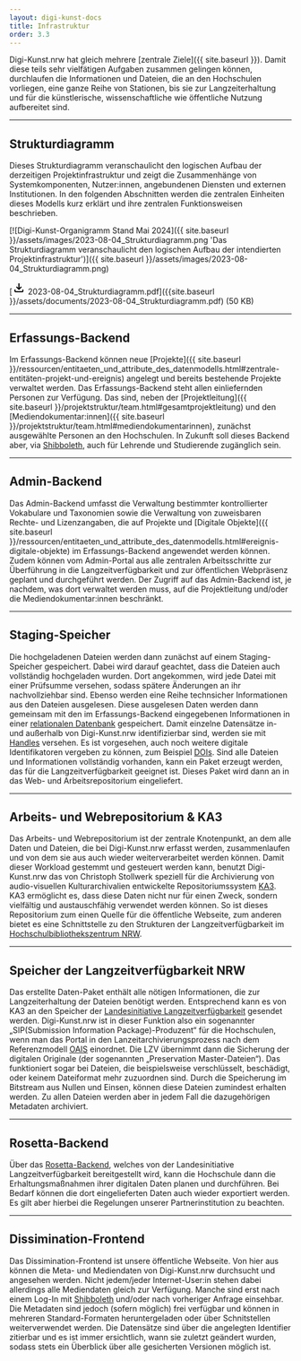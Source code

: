 ```yaml
---
layout: digi-kunst-docs
title: Infrastruktur
order: 3.3
---
```


Digi-Kunst.nrw hat gleich mehrere [zentrale Ziele]({{ site.baseurl }}). Damit diese teils sehr vielfätigen Aufgaben zusammen gelingen können, durchlaufen die Informationen und Dateien, die an den Hochschulen vorliegen, eine ganze Reihe von Stationen, bis sie zur Langzeiterhaltung und für die künstlerische, wissenschaftliche wie öffentliche Nutzung aufbereitet sind.

----

## Strukturdiagramm

Dieses Strukturdiagramm veranschaulicht den logischen Aufbau der derzeitigen Projektinfrastruktur und zeigt die Zusammenhänge von Systemkomponenten, Nutzer:innen, angebundenen Diensten und externen Institutionen. In den folgenden Abschnitten werden die zentralen Einheiten dieses Modells kurz erklärt und ihre zentralen Funktionsweisen beschrieben.

[![Digi-Kunst-Organigramm Stand Mai 2024]({{ site.baseurl }}/assets/images/2023-08-04_Strukturdiagramm.png 'Das Strukturdiagramm veranschaulicht den logischen Aufbau der intendierten Projektinfrastruktur')]({{ site.baseurl }}/assets/images/2023-08-04_Strukturdiagramm.png)

[<svg class="download-icon" xmlns="http://www.w3.org/2000/svg" height="24" viewBox="0 -960 960 960" width="24"><path d="M480-320 280-520l56-58 104 104v-326h80v326l104-104 56 58-200 200ZM240-160q-33 0-56.5-23.5T160-240v-120h80v120h480v-120h80v120q0 33-23.5 56.5T720-160H240Z"/></svg> 2023-08-04_Strukturdiagramm.pdf]({{site.baseurl }}/assets/documents/2023-08-04_Strukturdiagramm.pdf) (50 KB)

----

## Erfassungs-Backend

Im Erfassungs-Backend können neue [Projekte]({{ site.baseurl }}/ressourcen/entitaeten_und_attribute_des_datenmodells.html#zentrale-entitäten-projekt-und-ereignis) angelegt und bereits bestehende Projekte verwaltet werden. Das Erfassungs-Backend steht allen einliefernden Personen zur Verfügung. Das sind, neben der [Projektleitung]({{ site.baseurl }}/projektstruktur/team.html#gesamtprojektleitung) und den [Mediendokumentar:innen]({{ site.baseurl }}/projektstruktur/team.html#mediendokumentarinnen), zunächst ausgewählte Personen an den Hochschulen. In Zukunft soll dieses Backend aber, via [Shibboleth](https://www.shibboleth.net/), auch für Lehrende und Studierende zugänglich sein.

----

## Admin-Backend

Das Admin-Backend umfasst die Verwaltung bestimmter kontrollierter Vokabulare und Taxonomien sowie die Verwaltung von zuweisbaren Rechte- und Lizenzangaben, die auf Projekte und [Digitale Objekte]({{ site.baseurl }}/ressourcen/entitaeten_und_attribute_des_datenmodells.html#ereignis-digitale-objekte) im Erfassungs-Backend angewendet werden können. Zudem können vom Admin-Portal aus alle zentralen Arbeitsschritte zur Überführung in die Langzeitverfügbarkeit und zur öffentlichen Webpräsenz geplant und durchgeführt werden. Der Zugriff auf das Admin-Backend ist, je nachdem, was dort verwaltet werden muss, auf die Projektleitung und/oder die Mediendokumentar:innen beschränkt.

----

## Staging-Speicher

Die hochgeladenen Dateien werden dann zunächst auf einem Staging-Speicher gespeichert. Dabei wird darauf geachtet, dass die Dateien auch vollständig hochgeladen wurden. Dort angekommen, wird jede Datei mit einer Prüfsumme versehen, sodass spätere Änderungen an ihr nachvollziehbar sind. Ebenso werden eine Reihe technsicher Informationen aus den Dateien ausgelesen. Diese ausgelesen Daten werden dann gemeinsam mit den im Erfassungs-Backend eingegebenen Informationen in einer [relationalen Datenbank](https://www.ibm.com/de-de/topics/relational-databases) gespeichert. Damit einzelne Datensätze in- und außerhalb von Digi-Kunst.nrw identifizierbar sind, werden sie mit [Handles](https://www.handle.net/) versehen. Es ist vorgesehen, auch noch weitere digitale Identifikatoren vergeben zu können, zum Beispiel [DOIs](https://www.doi.org/). Sind alle Dateien und Informationen vollständig vorhanden, kann ein Paket erzeugt werden, das für die Langzeitverfügbarkeit geeignet ist. Dieses Paket wird dann an in das Web- und Arbeitsrepositorium eingeliefert.

----

## Arbeits- und Webrepositorium & KA3

Das Arbeits- und Webrepositorium ist der zentrale Knotenpunkt, an dem alle Daten und Dateien, die bei Digi-Kunst.nrw erfasst werden, zusammenlaufen und von dem sie aus auch wieder weiterverarbeitet werden können. Damit dieser Workload gestemmt und gesteuert werden kann, benutzt Digi-Kunst.nrw das von Christoph Stollwerk speziell für die Archivierung von audio-visuellen Kulturarchivalien entwickelte Repositoriumssystem [KA3](https://ka3.uni-koeln.de/). KA3 ermöglicht es, dass diese Daten nicht nur für einen Zweck, sondern vielfältig und austauschfähig verwendet werden können. So ist dieses Repositorium zum einen Quelle für die öffentliche Webseite, zum anderen bietet es eine Schnittstelle zu den Strukturen der Langzeitverfügbarkeit im [Hochschulbibliothekszentrum NRW](https://www.hbz-nrw.de/).

----

## Speicher der Langzeitverfügbarkeit NRW

Das erstellte Daten-Paket enthält alle nötigen Informationen, die zur Langzeiterhaltung der Dateien benötigt werden. Entsprechend kann es von KA3 an den Speicher der [Landesinitiative Langzeitverfügbarkeit](https://www.lzv.nrw/) gesendet werden. Digi-Kunst.nrw ist in dieser Funktion also ein sogenannter „SIP(Submission Information Package)-Produzent“ für die Hochschulen, wenn man das Portal in den Lanzeitarchivierungsprozess nach dem Referenzmodell [OAIS](https://www.forschungsdaten.org/index.php/OAI) einordnet. Die LZV übernimmt dann die Sicherung der digitalen Originale (der sogenannten „Preservation Master-Dateien“). Das funktioniert sogar bei Dateien, die beispielsweise verschlüsselt, beschädigt, oder keinem Dateiformat mehr zuzuordnen sind. Durch die Speicherung im Bitstream aus Nullen und Einsen, können diese Dateien zumindest erhalten werden. Zu allen Dateien werden aber in jedem Fall die dazugehörigen Metadaten archiviert.

----

## Rosetta-Backend

Über das [Rosetta-Backend](https://www.lzv.nrw/ueber-lzv/wie-funktioniert-lzv), welches von der Landesinitiative Langzeitverfügbarkeit bereitgestellt wird, kann die Hochschule dann die Erhaltungsmaßnahmen ihrer digitalen Daten planen und durchführen. Bei Bedarf können die dort eingelieferten Daten auch wieder exportiert werden. Es gilt aber hierbei die Regelungen unserer Partnerinstitution zu beachten.
 
----

## Dissimination-Frontend

Das Dissimination-Frontend ist unsere öffentliche Webseite. Von hier aus können die Meta- und Mediendaten von Digi-Kunst.nrw durchsucht und angesehen werden. Nicht jedem/jeder Internet-User:in stehen dabei allerdings alle Mediendaten gleich zur Verfügung. Manche sind erst nach einem Log-In mit [Shibboleth](https://www.shibboleth.net/) und/oder nach vorheriger Anfrage einsehbar. Die Metadaten sind jedoch (sofern möglich) frei verfügbar und können in mehreren Standard-Formaten heruntergeladen oder über Schnitstellen weiterverwendet werden. Die Datensätze sind über die angelegten Identifier zitierbar und es ist immer ersichtlich, wann sie zuletzt geändert wurden, sodass stets ein Überblick über alle gesicherten Versionen möglich ist.
